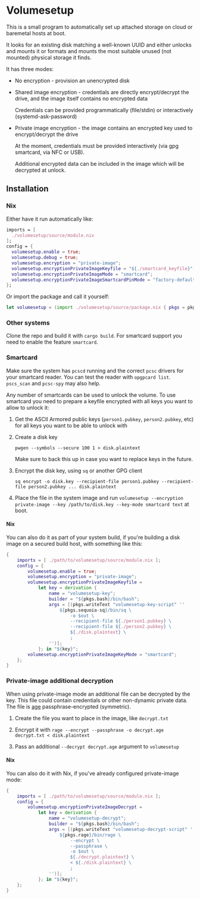 # Volumesetup

This is a small program to automatically set up attached storage on cloud or baremetal hosts at boot.

It looks for an existing disk matching a well-known UUID and either unlocks and mounts it or formats and mounts the most suitable unused (not mounted) physical storage it finds.

It has three modes:

- No encryption - provision an unencrypted disk

- Shared image encryption - credentials are directly encrypt/decrypt the drive, and the image itself contains no encrypted data

  Credentials can be provided programmatically (file/stdin) or interactively (systemd-ask-password)

- Private image encryption - the image contains an encrypted key used to encrypt/decrypt the drive

  At the moment, credentials must be provided interactively (via gpg smartcard, via NFC or USB).

  Additional encrypted data can be included in the image which will be decrypted at unlock.

## Installation

### Nix

Either have it run automatically like:

```nix
imports = [
  ./volumesetup/source/module.nix
];
config = {
  volumesetup.enable = true;
  volumesetup.debug = true;
  volumesetup.encryption = "private-image";
  volumesetup.encryptionPrivateImageKeyfile = "${./smartcard_keyfile}";
  volumesetup.encryptionPrivateImageMode = "smartcard";
  volumesetup.encryptionPrivateImageSmartcardPinMode = "factory-default";
};
```

Or import the package and call it yourself:

```nix
let volumesetup = (import ./volumesetup/source/package.nix { pkgs = pkgs; }); in "${volumesetup}/bin/volumesetup ..."
```

### Other systems

Clone the repo and build it with `cargo build`. For smartcard support you need to enable the feature `smartcard`.

### Smartcard

Make sure the system has `pcscd` running and the correct `pcsc` drivers for your smartcard reader. You can test the reader with `opgpcard list`. `pscs_scan` and `pcsc-spy` may also help.

Any number of smartcards can be used to unlock the volume. To use smartcard you need to prepare a keyfile encrypted with all keys you want to allow to unlock it:

1. Get the ASCII Armored public keys (`person1.pubkey`, `person2.pubkey`, etc) for all keys you want to be able to unlock with

2. Create a disk key

   ```
   pwgen --symbols --secure 100 1 > disk.plaintext
   ```

   Make sure to back this up in case you want to replace keys in the future.

3. Encrypt the disk key, using `sq` or another GPG client

   ```
   sq encrypt -o disk.key --recipient-file person1.pubkey --recipient-file person2.pubkey ... disk.plaintext
   ```

4. Place the file in the system image and run `volumesetup --encryption private-image --key /path/to/disk.key --key-mode smartcard text` at boot.

#### Nix

You can also do it as part of your system build, if you're building a disk image on a secured build host, with something like this:

```nix
{
    imports = [ ./path/to/volumesetup/source/module.nix ];
    config = {
        volumesetup.enable = true;
        volumesetup.encryption = "private-image";
        volumesetup.encryptionPrivateImageKeyfile =
            let key = derivation {
                name = "volumesetup-key";
                builder = "${pkgs.bash}/bin/bash";
                args = [(pkgs.writeText "volumesetup-key-script" ''
                    ${pkgs.sequoia-sq}/bin/sq \
                        -o $out \
                        --recipient-file ${./person1.pubkey} \
                        --recipient-file ${./person2.pubkey} \
                        ${./disk.plaintext} \
                        ;
                '')];
            }; in "${key}";
        volumesetup.encryptionPrivateImageKeyMode = "smartcard";
    };
}
```

### Private-image additional decryption

When using private-image mode an additional file can be decrypted by the key. This file could contain credentials or other non-dynamic private data. The file is [age](https://github.com/C2SP/C2SP/blob/main/age.md) passphrase-encrypted (symmetric).

1. Create the file you want to place in the image, like `decrypt.txt`

2. Encrypt it with `rage --encrypt --passphrase -o decrypt.age decrypt.txt < disk.plaintext`

3. Pass an additional `--decrypt decrypt.age` argument to `volumesetup`

#### Nix

You can also do it with Nix, if you've already configured private-image mode:

```nix
{
    imports = [ ./path/to/volumesetup/source/module.nix ];
    config = {
        volumesetup.encryptionPrivateImageDecrypt =
            let key = derivation {
                name = "volumesetup-decrypt";
                builder = "${pkgs.bash}/bin/bash";
                args = [(pkgs.writeText "volumesetup-decrypt-script" ''
                    ${pkgs.rage}/bin/rage \
                        --encrypt \
                        --passphrase \
                        -o $out \
                        ${./decrypt.plaintext} \
                        < ${./disk.plaintext} \
                        ;
                '')];
            }; in "${key}";
    };
}
```
